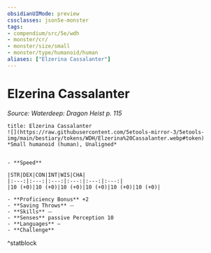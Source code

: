 ```yaml
---
obsidianUIMode: preview
cssclasses: json5e-monster
tags:
- compendium/src/5e/wdh
- monster/cr/
- monster/size/small
- monster/type/humanoid/human
aliases: ["Elzerina Cassalanter"]
---
```

# Elzerina Cassalanter
*Source: Waterdeep: Dragon Heist p. 115*  

```ad-statblock
title: Elzerina Cassalanter
![](https://raw.githubusercontent.com/5etools-mirror-3/5etools-img/main/bestiary/tokens/WDH/Elzerina%20Cassalanter.webp#token)
*Small humanoid (human), Unaligned*


- **Speed** 

|STR|DEX|CON|INT|WIS|CHA|
|:---:|:---:|:---:|:---:|:---:|:---:|
|10 (+0)|10 (+0)|10 (+0)|10 (+0)|10 (+0)|10 (+0)|

- **Proficiency Bonus** +2
- **Saving Throws** ⏤
- **Skills** ⏤
- **Senses** passive Perception 10
- **Languages** —
- **Challenge** 
```
^statblock